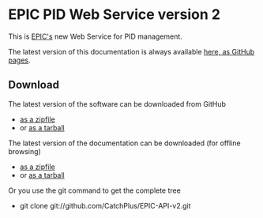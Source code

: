 EPIC PID Web Service version 2
==============================

This is [EPIC's](http://www.pidconsortium.eu/) new Web Service
for PID management.

The latest version of this documentation is always available
[here, as GitHub pages](http://catchplus.github.io/EPIC-API-v2/).

Download
--------

The latest version of the software can be downloaded from GitHub

*   [as a zipfile](https://github.com/CatchPlus/EPIC-API-v2/zipball/master)
*   or [as a tarball](https://github.com/CatchPlus/EPIC-API-v2/tarball/master)

The latest version of the documentation can be downloaded (for offline browsing)

*   [as a zipfile](https://github.com/CatchPlus/EPIC-API-v2/zipball/gh-pages)
*   or [as a tarball](https://github.com/CatchPlus/EPIC-API-v2/tarball/gh-pages)

Or you use the git command to get the complete tree

* git clone git://github.com/CatchPlus/EPIC-API-v2.git
